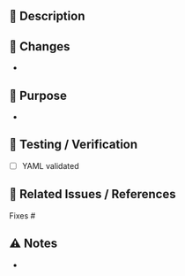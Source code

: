 ## 📝 Description

<!--
Briefly describe the .github maintenance/update.
Specify if it's related to workflows, issue templates, PR templates, or repository settings.
-->

## 🔧 Changes
<!-- List exactly what was updated in the .github folder -->
- 

## 🎯 Purpose
<!-- Explain why this change was needed -->
- 

## 🧪 Testing / Verification
<!--
Describe how you verified the changes.
For workflows: mention test runs or dry-runs.
For templates: mention preview or validation steps.
-->
- [ ] YAML validated

## 🔗 Related Issues / References
<!-- Link issues, PRs, or docs if applicable -->
Fixes #

## ⚠️ Notes
<!-- Any considerations for applying this change to other branches -->
- 
